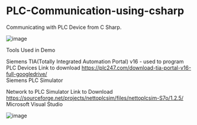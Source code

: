 # PLC-Communication-using-csharp
Communicating with PLC Device from C Sharp.


![image](https://user-images.githubusercontent.com/1579649/194509285-fd74507c-3fcf-4c80-8471-469b9f27665f.png)

Tools Used in Demo

Siemens TIA(Totally Integrated Automation Portal) v16  - used to program PLC Devices Link to download https://plc247.com/download-tia-portal-v16-full-googledrive/ <br>
Siemens PLC Simulator<br> 

Network to PLC Simulator Link to Download https://sourceforge.net/projects/nettoplcsim/files/nettoplcsim-S7o/1.2.5/ <br> 
Microsoft Visual Studio<br>

![image](https://user-images.githubusercontent.com/1579649/194509840-36000226-3fc5-4407-9e22-9d6ee8ae829d.png)

